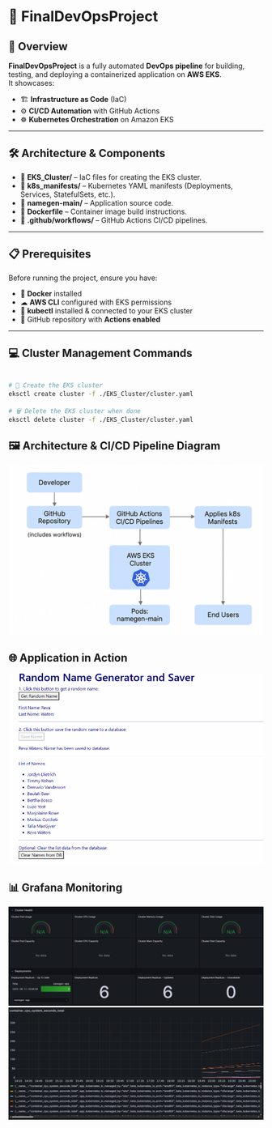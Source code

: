 # 🚀 FinalDevOpsProject

## 📌 Overview
**FinalDevOpsProject** is a fully automated **DevOps pipeline** for building, testing, and deploying a containerized application on **AWS EKS**.  
It showcases:
- 🏗 **Infrastructure as Code** (IaC)
- ⚙ **CI/CD Automation** with GitHub Actions
- ☸ **Kubernetes Orchestration** on Amazon EKS

---

## 🛠 Architecture & Components
- 📂 **EKS_Cluster/** – IaC files for creating the EKS cluster.
- 📂 **k8s_manifests/** – Kubernetes YAML manifests (Deployments, Services, StatefulSets, etc.).
- 📂 **namegen-main/** – Application source code.
- 📄 **Dockerfile** – Container image build instructions.
- 📂 **.github/workflows/** – GitHub Actions CI/CD pipelines.

---

## 📋 Prerequisites
Before running the project, ensure you have:
- 🐳 **Docker** installed
- ☁ **AWS CLI** configured with EKS permissions
- 🔧 **kubectl** installed & connected to your EKS cluster
- 🔑 GitHub repository with **Actions enabled**

---

## 💻 Cluster Management Commands

```bash

# 🚀 Create the EKS cluster
eksctl create cluster -f ./EKS_Cluster/cluster.yaml

# 🗑 Delete the EKS cluster when done
eksctl delete cluster -f ./EKS_Cluster/cluster.yaml
```
## 🖼 Architecture & CI/CD Pipeline Diagram
![Diagram](ScreenShots/6c280434-609a-406a-9f61-ae2ef5215fa9.png)  

## 🌐 Application in Action
![Website App](ScreenShots/1.png)  

## 📊 Grafana Monitoring
![Grafana Dashboard 1](ScreenShots/5.png)  
![Grafana Dashboard 2](ScreenShots/6.png)  


